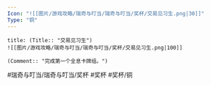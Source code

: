 ```yaml
---
Icon: "![[图片/游戏攻略/瑞奇与叮当/瑞奇与叮当/奖杯/交易见习生.png|30]]"
Type: "铜"
---
```

```ad-common-bronze-trophy
title: (Title:: "交易见习生")
![[图片/游戏攻略/瑞奇与叮当/瑞奇与叮当/奖杯/交易见习生.png|100]]

(Comment:: "完成第一个全息卡牌组。")
```

#瑞奇与叮当/瑞奇与叮当/奖杯 #奖杯 #奖杯/铜

